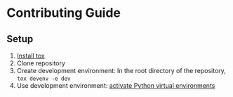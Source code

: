 # Contributing Guide

## Setup

1. [Install tox](https://tox.wiki/en/latest/installation.html)
2. Clone repository
3. Create development environment: In the root directory of the repository, `tox devenv -e dev`
4. Use development environment: [activate Python virtual environments](https://realpython.com/python-virtual-environments-a-primer/#activate-it)
